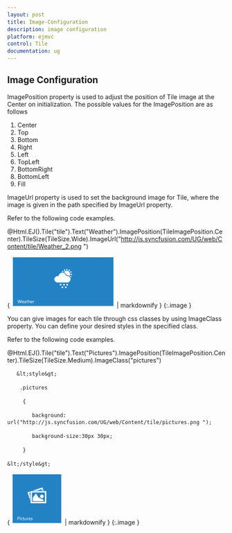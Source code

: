 ```yaml
---
layout: post
title: Image-Configuration
description: image configuration
platform: ejmvc
control: Tile
documentation: ug
---
```


## Image Configuration

ImagePosition property is used to adjust the position of Tile image at the Center on initialization. The possible values for the ImagePosition are as follows

1. Center
2. Top
3. Bottom
4. Right
5. Left
6. TopLeft
7. BottomRight
8. BottomLeft 
9. Fill

ImageUrl property is used to set the background image for Tile, where the image is given in the path specified by ImageUrl property.

Refer to the following code examples.

@Html.EJ().Tile("tile").Text("Weather").ImagePosition(TileImagePosition.Center).TileSize(TileSize.Wide).ImageUrl("http://js.syncfusion.com/UG/web/Content/tile/Weather_2.png ")





{ ![](Image-Configuration_images/Image-Configuration_img1.png) | markdownify }
{:.image }


You can give images for each tile through css classes by using ImageClass property. You can define your desired styles in the specified class.

Refer to the following code examples.



@Html.EJ().Tile("tile").Text("Pictures").ImagePosition(TileImagePosition.Center).TileSize(TileSize.Medium).ImageClass("pictures")

       &lt;style&gt;

        .pictures

         {

            background: url("http://js.syncfusion.com/UG/web/Content/tile/pictures.png ");

            background-size:30px 30px;

         }

    &lt;/style&gt;



{ ![](Image-Configuration_images/Image-Configuration_img2.png) | markdownify }
{:.image }


